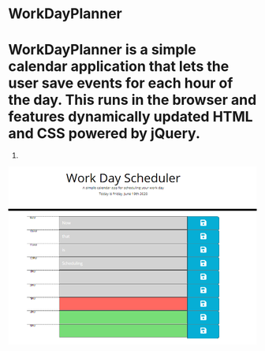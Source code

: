 # WorkDayPlanner

# WorkDayPlanner is a simple calendar application that lets the user save events for each hour of the day. This runs in the browser and features dynamically updated HTML and CSS powered by jQuery. 

1. 

![Preview of Dynamic scheduling app](./assets/preview.png)